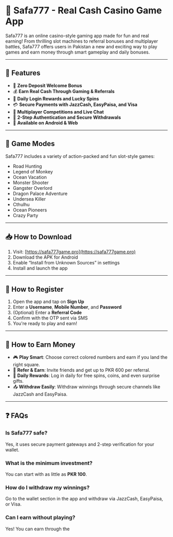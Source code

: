 # 🎰 Safa777 - Real Cash Casino Game App

Safa777 is an online casino-style gaming app made for fun and real earning! From thrilling slot machines to referral bonuses and multiplayer battles, Safa777 offers users in Pakistan a new and exciting way to play games and earn money through smart gameplay and daily bonuses.

---

## 🚀 Features

- 🎁 **Zero Deposit Welcome Bonus**
- 💰 **Earn Real Cash Through Gaming & Referrals**
- 🧾 **Daily Login Rewards and Lucky Spins**
- 💳 **Secure Payments with JazzCash, EasyPaisa, and Visa**
- 👥 **Multiplayer Competitions and Live Chat**
- 🔐 **2-Step Authentication and Secure Withdrawals**
- 📱 **Available on Android & Web**

---

## 🎲 Game Modes

Safa777 includes a variety of action-packed and fun slot-style games:

- Road Hunting
- Legend of Monkey
- Ocean Vacation
- Monster Shooter
- Gangster Overlord
- Dragon Palace Adventure
- Undersea Killer
- Cthulhu
- Ocean Pioneers
- Crazy Party

---

## 📥 How to Download

1. Visit: [https://safa777game.pro](https://safa777game.pro)
2. Download the APK for Android
3. Enable “Install from Unknown Sources” in settings
4. Install and launch the app

---

## 📝 How to Register

1. Open the app and tap on **Sign Up**
2. Enter a **Username**, **Mobile Number**, and **Password**
3. (Optional) Enter a **Referral Code**
4. Confirm with the OTP sent via SMS
5. You're ready to play and earn!

---

## 💸 How to Earn Money

- 🎮 **Play Smart**: Choose correct colored numbers and earn if you land the right square.
- 👫 **Refer & Earn**: Invite friends and get up to PKR 600 per referral.
- 🎁 **Daily Rewards**: Log in daily for free spins, coins, and even surprise gifts.
- 📤 **Withdraw Easily**: Withdraw winnings through secure channels like JazzCash and EasyPaisa.

---

## ❓ FAQs

### Is Safa777 safe?

Yes, it uses secure payment gateways and 2-step verification for your wallet.

### What is the minimum investment?

You can start with as little as **PKR 100**.

### How do I withdraw my winnings?

Go to the wallet section in the app and withdraw via JazzCash, EasyPaisa, or Visa.

### Can I earn without playing?

Yes! You can earn through the
